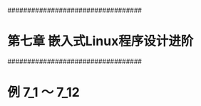 ##################################
# 第七章 嵌入式Linux程序设计进阶 #
##################################
# 例 7_1 ～ 7_12

